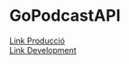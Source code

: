 # GoPodcastAPI

[Link Producció](https://api.gopodcast.me) <br>
[Link Development](https://gopodcastapidev.azurewebsites.net)
